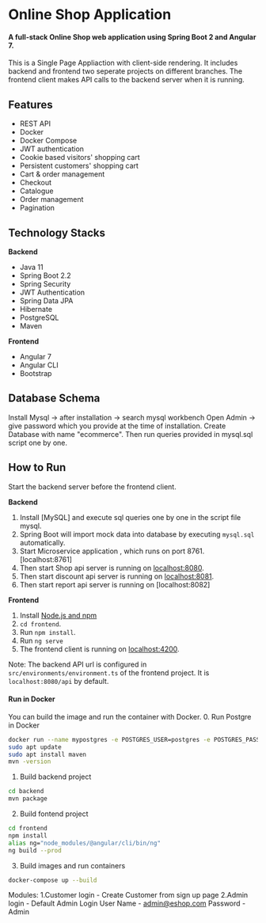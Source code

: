 # Online Shop Application

#### A full-stack Online Shop web application using Spring Boot 2 and Angular 7. 
This is a Single Page Appliaction with client-side rendering. It includes backend and frontend two seperate projects on different branches.
The frontend client makes API calls to the backend server when it is running.

## Features
- REST API
- Docker
- Docker Compose
- JWT authentication
- Cookie based visitors' shopping cart
- Persistent customers' shopping cart
- Cart & order management
- Checkout
- Catalogue
- Order management
- Pagination
## Technology Stacks
**Backend**
  - Java 11
  - Spring Boot 2.2
  - Spring Security
  - JWT Authentication
  - Spring Data JPA
  - Hibernate
  - PostgreSQL
  - Maven

**Frontend**
  - Angular 7
  - Angular CLI
  - Bootstrap

## Database Schema

Install Mysql -> after installation -> search mysql workbench
Open Admin -> give password which you provide at the time of installation.
Create Database with name "ecommerce". Then run queries provided in mysql.sql script one by one.


## How to  Run

Start the backend server before the frontend client.  

**Backend**

  1. Install [MySQL] and execute sql queries one by one in the script file mysql.
  2. Spring Boot will import mock data into database by executing `mysql.sql` automatically.
  3. Start Microservice application , which runs on port 8761. [localhost:8761]
  4. Then start Shop api server is running on [localhost:8080]().
  5. Then start discount api server is running on [localhost:8081]().
  6. Then start report api server is running on [localhost:8082]
  

**Frontend**
  1. Install [Node.js and npm](https://www.npmjs.com/get-npm)
  2. `cd frontend`.
  3. Run `npm install`.
  4. Run `ng serve`
  5. The frontend client is running on [localhost:4200]().
  
Note: The backend API url is configured in `src/environments/environment.ts` of the frontend project. It is `localhost:8080/api` by default.
  
#### Run in Docker
You can build the image and run the container with Docker. 
0. Run Postgre in Docker 
```bash 
docker run --name mypostgres -e POSTGRES_USER=postgres -e POSTGRES_PASSWORD=root -p5432:5432 -d postgres:9.4.5
sudo apt update
sudo apt install maven
mvn -version
``` 
1. Build backend project
```bash
cd backend
mvn package
```
2. Build fontend project
```bash
cd frontend
npm install
alias ng="node_modules/@angular/cli/bin/ng"
ng build --prod
```
3. Build images and run containers
```bash
docker-compose up --build


```

Modules:
1.Customer login
	- Create Customer from sign up page
2.Admin login
	- Default Admin Login
		User Name - admin@eshop.com
		Password - Admin

